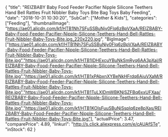 {
	"title": "REIZBABY Baby Food Feeder Pacifier Nipple Silicone Teethers Hand Bell Rattles Fruit Nibbler Baby Toys Bite Bag Toys Baby Feeding",
	"date": "2018-10-31 10:30:20",
	"SubCat": ["Mother & Kids"],
	"categories": ["Feeding"],
	"thumbnailImage": "https://ae01.alicdn.com/kf/HTB1Nh7SFuSSBuNjy0Flq6zBpVXaA/REIZBABY-Baby-Food-Feeder-Pacifier-Nipple-Silicone-Teethers-Hand-Bell-Rattles-Fruit-Nibbler-Baby-Toys-Bite.jpg_220x220.jpg",
	"BigImage": ["https://ae01.alicdn.com/kf/HTB1Nh7SFuSSBuNjy0Flq6zBpVXaA/REIZBABY-Baby-Food-Feeder-Pacifier-Nipple-Silicone-Teethers-Hand-Bell-Rattles-Fruit-Nibbler-Baby-Toys-Bite.jpg","https://ae01.alicdn.com/kf/HTB1IDHExcuYBuNkSmRyq6AA3pXal/REIZBABY-Baby-Food-Feeder-Pacifier-Nipple-Silicone-Teethers-Hand-Bell-Rattles-Fruit-Nibbler-Baby-Toys-Bite.jpg","https://ae01.alicdn.com/kf/HTB1xPAbxnXYBeNkHFrdq6AiuVXaM/REIZBABY-Baby-Food-Feeder-Pacifier-Nipple-Silicone-Teethers-Hand-Bell-Rattles-Fruit-Nibbler-Baby-Toys-Bite.jpg","https://ae01.alicdn.com/kf/HTB1TuLXlDmWBKNjSZFBq6xxUFXaa/REIZBABY-Baby-Food-Feeder-Pacifier-Nipple-Silicone-Teethers-Hand-Bell-Rattles-Fruit-Nibbler-Baby-Toys-Bite.jpg","https://ae01.alicdn.com/kf/HTB1KOIsFuuSBuNjSsplq6ze8pXas/REIZBABY-Baby-Food-Feeder-Pacifier-Nipple-Silicone-Teethers-Hand-Bell-Rattles-Fruit-Nibbler-Baby-Toys-Bite.jpg"],
	"actualPrice": 3.47,
	"comparePrice": 4.89,
	"linkurl": "http://s.click.aliexpress.com/e/cAUAfSTe",
	"inStock": 62
}

